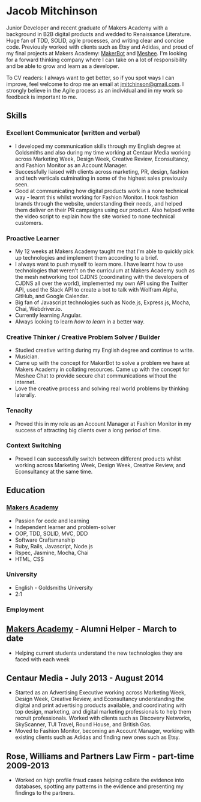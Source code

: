 # Jacob Mitchinson

Junior Developer and recent graduate of Makers Academy with a background in B2B digital products and wedded to Renaissance Literature. Huge fan of TDD, SOLID, agile processes, and writing clear and concise code. Previously worked with clients such as Etsy and Adidas, and proud of my final projects at Makers Academy: [MakerBot](https://github.com/jacobmitchinson/MakerBot) and [Meshee](https://github.com/kierangoodacre/mesheeChat). I'm looking for a forward thinking company where I can take on a lot of responsibility and be able to grow and learn as a developer.

To CV readers: I always want to get better, so if you spot ways I can improve, feel welcome to drop me an email at jmitchinson@gmail.com. I strongly believe in the Agile process as an individual and in my work so feedback is important to me.  

## Skills

### Excellent Communicator (written and verbal)

- I developed my communication skills through my English degree at Goldsmiths and also during my time working at   Centaur Media working across Marketing Week, Design Week, Creative Review, Econsultancy, and Fashion Monitor as an Account Manager. 
- Successfully liaised with clients across marketing, PR, design, fashion and tech verticals culminating in some of the highest sales previously seen.
- Good at communicating how digital products work in a none technical way - learnt this whilst working for Fashion Monitor. I took fashion brands through the website, understanding their needs, and helped them deliver on their PR campaigns using our product. Also helped write the video script to explain how the site worked to none technical customers.

### Proactive Learner

- My 12 weeks at Makers Academy taught me that I'm able to quickly pick up technologies and implement them according to a brief.
- I always want to push myself to learn more. I have learnt how to use technologies that weren't on the curriculum at Makers Academy such as the mesh networking tool CJDNS (coordinating with the developers of CJDNS all over the world), implemented my own API using the Twitter API, used the Slack API to create a bot to talk with Wolfram Alpha, GitHub, and Google Calendar.
- Big fan of Javascript technologies such as Node.js, Express.js, Mocha, Chai, Webdriver.io.   
- Currently learning Angular. 
- Always looking to learn *how to learn* in a better way. 

### Creative Thinker / Creative Problem Solver / Builder

- Studied creative writing during my English degree and continue to write. 
- Musician.
- Came up with the concept for MakerBot to solve a problem we have at Makers Academy in collating resources. Came up with the concept for Meshee Chat to provide secure chat communications without the internet. 
- Love the creative process and solving real world problems by thinking laterally.

### Tenacity

- Proved this in my role as an Account Manager at Fashion Monitor in my success of attracting big clients over a long period of time. 

### Context Switching

- Proved I can successfully switch between different products whilst working across Marketing Week, Design Week, Creative Review, and Econsultancy at the same time. 

## Education

### [Makers Academy](http://www.makersacademy.com/ "Makers Academy")

- Passion for code and learning
- Independent learner and problem-solver
- OOP, TDD, SOLID, MVC, DDD
- Software Craftsmanship
- Ruby, Rails, Javascript, Node.js
- Rspec, Jasmine, Mocha, Chai
- HTML, CSS

### University

- English - Goldsmiths University
- 2:1

### Employment

## [Makers Academy](http://www.makersacademy.com/ "Makers Academy") - Alumni Helper - March to date

- Helping current students understand the new technologies they are faced with each week 

## Centaur Media - July 2013 - August 2014 

- Started as an Advertising Executive working across Marketing Week, Design Week, Creative Review, and Econsultancy understanding the digital and print advertising products available, and coordinating with top design, marketing, and digital marketing professionals to help them recruit professionals. Worked with clients such as Discovery Networks, SkyScanner, TUI Travel, Round House, and British Gas.
- Moved to Fashion Monitor, becoming an Account Manager, working with existing clients such as Adidas and finding new ones such as Etsy.

## Rose, Williams and Partners Law Firm - part-time 2009-2013

- Worked on high profile fraud cases helping collate the evidence into databases, spotting any patterns in the evidence and presenting my findings to the partners. 




